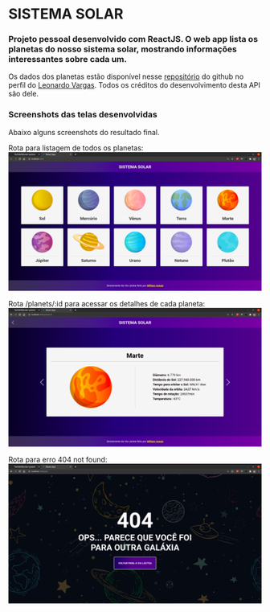 # SISTEMA SOLAR

### Projeto pessoal desenvolvido com ReactJS. O web app lista os planetas do nosso sistema solar, mostrando informações interessantes sobre cada um.

Os dados dos planetas estão disponível nesse [repositório](https://github.com/LeeonardoVargas/api-solar-system) do github no perfil do [Leonardo Vargas](https://github.com/LeeonardoVargas). Todos os créditos do desenvolvimento desta API são dele.

### Screenshots das telas desenvolvidas
Abaixo alguns screenshots do resultado final.

Rota para listagem de todos os planetas:
<img src="./src/images/screenshot01.png" alt="lista de planetas" />

Rota /planets/:id para acessar os detalhes de cada planeta:
<img src='./src/images/screenshot02.png' alt=";/src/detalhes do planeta" />

Rota para erro 404 not found:
<img src='./src/images/screenshot03.png' alt="página 404" />
